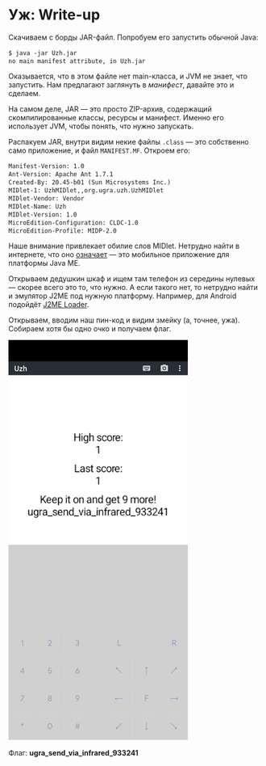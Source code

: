 # Уж: Write-up

Скачиваем с борды JAR-файл. Попробуем его запустить обычной Java:

```
$ java -jar Uzh.jar
no main manifest attribute, in Uzh.jar
```

Оказывается, что в этом файле нет main-класса, и JVM не знает, что запустить. Нам предлагают заглянуть в *манифест*, давайте это и сделаем.

На самом деле, JAR — это просто ZIP-архив, содержащий скомпилированные классы, ресурсы и манифест. Именно его использует JVM, чтобы понять, что нужно запускать.

Распакуем JAR, внутри видим некие файлы `.class` — это собственно само приложение, и файл `MANIFEST.MF`. Откроем его:

```
Manifest-Version: 1.0
Ant-Version: Apache Ant 1.7.1
Created-By: 20.45-b01 (Sun Microsystems Inc.)
MIDlet-1: UzhMIDlet,,org.ugra.uzh.UzhMIDlet
MIDlet-Vendor: Vendor
MIDlet-Name: Uzh
MIDlet-Version: 1.0
MicroEdition-Configuration: CLDC-1.0
MicroEdition-Profile: MIDP-2.0
```

Наше внимание привлекает обилие слов MIDlet. Нетрудно найти в интернете, что оно [означает](https://ru.wikipedia.org/wiki/%D0%9C%D0%B8%D0%B4%D0%BB%D0%B5%D1%82) — это мобильное приложение для платформы Java ME.

Открываем дедушкин шкаф и ищем там телефон из середины нулевых — скорее всего это то, что нужно. А если такого нет, то нетрудно найти и эмулятор J2ME под нужную платформу. Например, для Android подойдёт [J2ME Loader](https://play.google.com/store/apps/details?id=ru.playsoftware.j2meloader&hl=ru).

Открываем, вводим наш пин-код и видим змейку (а, точнее, ужа). Собираем хотя бы одно очко и получаем флаг.

![](writeup/emulator.png)

Флаг: **ugra_send_via_infrared_933241**
